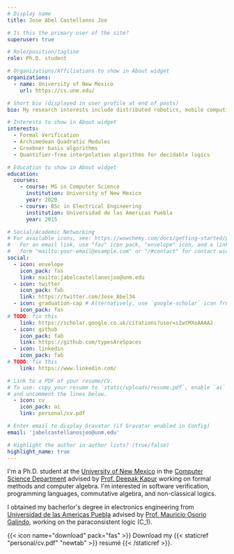```yaml
---
# Display name
title: Jose Abel Castellanos Joo

# Is this the primary user of the site?
superuser: true

# Role/position/tagline
role: Ph.D. student

# Organizations/Affiliations to show in About widget
organizations:
  - name: University of New Mexico
    url: https://cs.unm.edu/

# Short bio (displayed in user profile at end of posts)
bio: My research interests include distributed robotics, mobile computing and programmable matter.

# Interests to show in About widget
interests:
  - Formal Verification
  - Archimedean Quadratic Modules
  - Groebner basis algorithms
  - Quantifier-free interpolation algorithms for decidable logics

# Education to show in About widget
education:
  courses:
    - course: MS in Computer Science
      institution: University of New Mexico
      year: 2020
    - course: BSc in Electrical Engineering
      institution: Universidad de las Americas Puebla
      year: 2015

# Social/Academic Networking
# For available icons, see: https://wowchemy.com/docs/getting-started/page-builder/#icons
#   For an email link, use "fas" icon pack, "envelope" icon, and a link in the
#   form "mailto:your-email@example.com" or "/#contact" for contact widget.
social:
  - icon: envelope
    icon_pack: fas
    link: mailto:jabelcastellanosjoo@unm.edu
  - icon: twitter
    icon_pack: fab
    link: https://twitter.com/Jose_Abel34
  - icon: graduation-cap # Alternatively, use `google-scholar` icon from `ai` icon pack
    icon_pack: fas
# TODO: fix this
    link: https://scholar.google.co.uk/citations?user=sIwtMXoAAAAJ
  - icon: github
    icon_pack: fab
    link: https://github.com/typesAreSpaces
  - icon: linkedin
    icon_pack: fab
# TODO: fix this
    link: https://www.linkedin.com/

# Link to a PDF of your resume/CV.
# To use: copy your resume to `static/uploads/resume.pdf`, enable `ai` icons in `params.toml`,
# and uncomment the lines below.
  - icon: cv
    icon_pack: ai
    link: personal/cv.pdf

# Enter email to display Gravatar (if Gravatar enabled in Config)
email: 'jabelcastellanosjoo@unm.edu'

# Highlight the author in author lists? (true/false)
highlight_name: true
---
```


I'm a Ph.D. student at the <a href="https://www.unm.edu/">University of New Mexico</a> 
in the <a href="https://www.cs.unm.edu/">Computer Science Department</a> advised by 
<a href="https://www.cs.unm.edu/~kapur/">Prof. Deepak Kapur</a> working on formal methods
and computer algebra.  I'm interested in software verification, programming languages,
commutative algebra, and non-classical logics.

I obtained my bacherlor's degree in electronics engineering from 
<a href="https://www.udlap.mx/web/en/">Universidad de las Americas Puebla</a>
advised by 
<a href="https://sites.google.com/site/osoriomauri/">Prof. Mauricio Osorio Galindo</a>,
working on the paraconsistent logic \(C_1\).

{{< icon name="download" pack="fas" >}} Download my {{< staticref "personal/cv.pdf" "newtab" >}} resumé {{< /staticref >}}.
